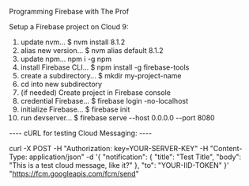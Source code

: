 Programming Firebase with The Prof

Setup a Firebase project on Cloud 9:
1. update nvm... $ nvm install 8.1.2
2. alias new version... $ nvm alias default 8.1.2
3. update npm... npm i -g npm
4. install Firebase CLI... $ npm install -g firebase-tools
5. create a subdirectory... $ mkdir my-project-name
6. cd into new subdirectory
7. (if needed) Create project in Firebase console
8. credential Firebase... $ firebase login -no-localhost
9. initialize Firebase... $ firebase init
10. run devserver... $ firebase serve --host 0.0.0.0 --port 8080


---- cURL for testing Cloud Messaging: ----

curl -X POST -H "Authorization: key=YOUR-SERVER-KEY" -H "Content-Type: application/json" -d '{
  "notification": {
    "title": "Test Title",
    "body": "This is a test cloud message, like it?"
  },
  "to": "YOUR-IID-TOKEN"
}' "https://fcm.googleapis.com/fcm/send"
